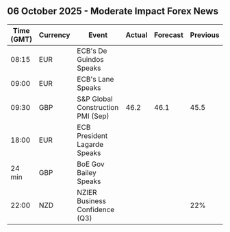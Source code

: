 ## 06 October 2025 - Moderate Impact Forex News

| Time (GMT) | Currency | Event | Actual | Forecast | Previous |
|------|----------|-------|--------|----------|----------|
| 08:15 | EUR | ECB's De Guindos Speaks |  |  |  |
| 09:00 | EUR | ECB's Lane Speaks |  |  |  |
| 09:30 | GBP | S&P Global Construction PMI (Sep) | 46.2 | 46.1 | 45.5 |
| 18:00 | EUR | ECB President Lagarde Speaks |  |  |  |
| 24 min | GBP | BoE Gov Bailey Speaks |  |  |  |
| 22:00 | NZD | NZIER Business Confidence (Q3) |  |  | 22% |
